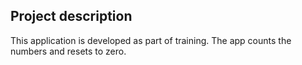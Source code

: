 ## Project description

This application is developed as part of training.
The app counts the numbers and resets to zero.